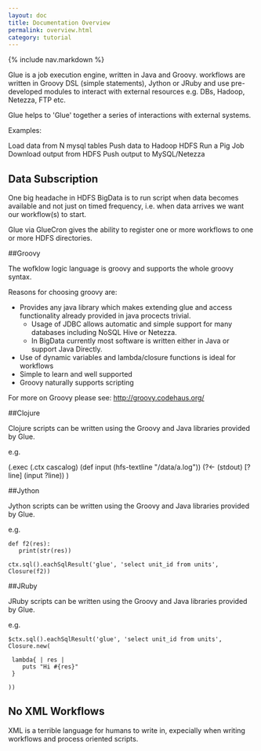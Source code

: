 ```yaml
---
layout: doc
title: Documentation Overview
permalink: overview.html
category: tutorial
---
```



{% include nav.markdown %}


Glue is a job execution engine, written in Java and Groovy.
workflows are written in Groovy DSL (simple statements), Jython or JRuby and use
pre-developed modules to interact with external resources e.g. DBs,
Hadoop, Netezza, FTP etc.


Glue helps to 'Glue' together a series of interactions with external systems.

Examples:

Load data from N mysql tables
Push data to Hadoop HDFS
Run a Pig Job 
Download output from HDFS
Push output to MySQL/Netezza

## Data Subscription

One big headache in HDFS BigData is to run script when data becomes available and not just on timed frequency, i.e.
when data arrives we want our workflow(s) to start.

Glue via GlueCron gives the ability to register one or more workflows to one or more HDFS directories.


##Groovy

The wofklow logic language is groovy and supports the whole groovy syntax.

Reasons for choosing groovy are:

* Provides any java library which makes extending glue and access functionality already provided in java procects trivial.
	* Usage of JDBC allows automatic and simple support for many databases including NoSQL Hive or Netezza.
	* In BigData currently most software is written either in Java or support Java Directly. 
* Use of dynamic variables and lambda/closure functions is ideal for workflows
* Simple to learn and well supported
* Groovy naturally supports scripting

For more on Groovy please see: http://groovy.codehaus.org/

##Clojure

Clojure scripts can be written using the Groovy and Java libraries provided by Glue.

e.g.

  (.exec (.ctx cascalog) (def input (hfs-textline "/data/a.log")) (?<- (stdout) [?line] (input ?line)) )


##Jython

Jython scripts can be written using the Groovy and Java libraries provided by Glue.

e.g.


    def f2(res):
       print(str(res))
    
    ctx.sql().eachSqlResult('glue', 'select unit_id from units', Closure(f2))

    
##JRuby

JRuby scripts can be written using the Groovy and Java libraries provided by Glue.

e.g.


    $ctx.sql().eachSqlResult('glue', 'select unit_id from units', Closure.new(

     lambda{ | res |
        puts "Hi #{res}"
     }

    ))


## No XML Workflows

XML is a terrible language for humans to write in, expecially when writing workflows and process oriented scripts.



 
